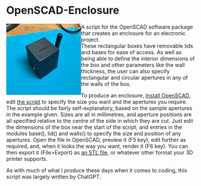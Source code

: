 # OpenSCAD-Enclosure

<img src=https://github.com/astromikemerri/OpenSCAD-Enclosure/blob/main/SampleBox.JPG width=200 align=left>
A script for the OpenSCAD software package that creates an enclosure for an electronic project.

<br>
These rectangular boxes have removable lids and bases for ease of access.  As well as being able to define the interior dimensions of the box and other parameters like the wall thickness, the user can also specify rectangular and circular apertures in any of the walls of the box.

To produce an enclosure, <A href=https://openscad.org/downloads.html>Install OpenSCAD</a>, edit <a href=https://github.com/astromikemerri/OpenSCAD-Enclosure/blob/main/Enclosure.scad>the script</a> to specify the size you want and the apertures you require.  The script should be fairly self-explanatory, based on the sample apertures in the example given.  Sizes are all in millimetres, and aperture positions are all specified relative to the centre of the side in which they are cut. Just edit the dimensions of the box near the start of the script, and entries in the modules base(), lid() and walls() to specify the size and position of any apertures.  Open the file in OpenSCAD, preview it (F5 key), edit further as required, and, when it looks the way you want, render it (F6 key). You can then export it (File>Export) as <A href=https://github.com/astromikemerri/OpenSCAD-Enclosure/blob/main/enclosure.stl>an STL file</a>, or whatever other format your 3D printer supports.  

As with much of what I produce these days when it comes to coding, this script was largely written by ChatGPT.
